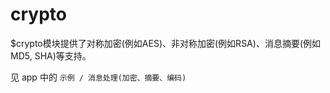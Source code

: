# crypto

$crypto模块提供了对称加密(例如AES)、非对称加密(例如RSA)、消息摘要(例如MD5, SHA)等支持。

见 app 中的 `示例 / 消息处理(加密、摘要、编码)`
